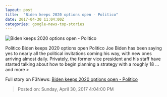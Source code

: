 ```yaml
---
layout: post
title:  "Biden keeps 2020 options open - Politico"
date: 2017-04-30 11:04:00Z
categories: google-news-top-stories
---
```


![Biden keeps 2020 options open - Politico](http://static.politico.com/61/74/09884a104afa882ea720291f73af/170428-joe-biden-ap-1160.jpg)

Politico Biden keeps 2020 options open Politico Joe Biden has been saying yes to nearly all the political invitations coming his way, with new ones arriving almost daily. Privately, the former vice president and his staff have started talking about how to begin planning a strategy with a roughly 18 ... and more »


Full story on F3News: [Biden keeps 2020 options open - Politico](http://www.f3nws.com/n/YqbDVG)

> Posted on: Sunday, April 30, 2017 4:04:00 PM

